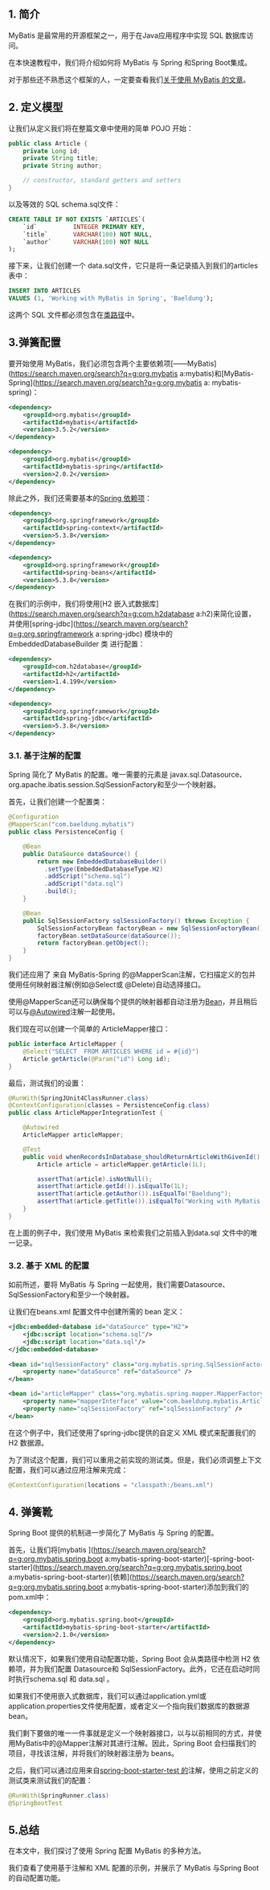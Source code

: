 ## 1. 简介

MyBatis 是最常用的开源框架之一，用于在Java应用程序中实现 SQL 数据库访问。

在本快速教程中，我们将介绍如何将 MyBatis 与 Spring 和Spring Boot集成。

对于那些还不熟悉这个框架的人，一定要查看我们[关于使用 MyBatis 的文章](https://www.baeldung.com/mybatis)。

## 2. 定义模型

让我们从定义我们将在整篇文章中使用的简单 POJO 开始：

```java
public class Article {
    private Long id;
    private String title;
    private String author;

    // constructor, standard getters and setters
}
```

以及等效的 SQL schema.sql文件：

```sql
CREATE TABLE IF NOT EXISTS `ARTICLES`(
    `id`          INTEGER PRIMARY KEY,
    `title`       VARCHAR(100) NOT NULL,
    `author`      VARCHAR(100) NOT NULL
);
```

接下来，让我们创建一个 data.sql文件，它只是将一条记录插入到我们的articles表中：

```sql
INSERT INTO ARTICLES
VALUES (1, 'Working with MyBatis in Spring', 'Baeldung');
```

这两个 SQL 文件都必须包含在[类路径](https://www.baeldung.com/spring-classpath-file-access)中。

## 3.弹簧配置

要开始使用 MyBatis，我们必须包含两个主要依赖项[——MyBatis](https://search.maven.org/search?q=g:org.mybatis a:mybatis)和[MyBatis-Spring](https://search.maven.org/search?q=g:org.mybatis a: mybatis-spring)：

```xml
<dependency>
    <groupId>org.mybatis</groupId>
    <artifactId>mybatis</artifactId>
    <version>3.5.2</version>
</dependency>

<dependency>
    <groupId>org.mybatis</groupId>
    <artifactId>mybatis-spring</artifactId>
    <version>2.0.2</version>
</dependency>
```

除此之外，我们还需要基本的[Spring 依赖项](https://search.maven.org/search?q=g:org.springframework)：

```xml
<dependency>
    <groupId>org.springframework</groupId>
    <artifactId>spring-context</artifactId>
    <version>5.3.8</version>
</dependency>

<dependency>
    <groupId>org.springframework</groupId>
    <artifactId>spring-beans</artifactId>
    <version>5.3.8</version>
</dependency>
```

在我们的示例中，我们将使用[H2 嵌入式数据库](https://search.maven.org/search?q=g:com.h2database a:h2)来简化设置，并使用[spring-jdbc](https://search.maven.org/search?q=g:org.springframework a:spring-jdbc) 模块中的EmbeddedDatabaseBuilder 类 进行配置：

```xml
<dependency>
    <groupId>com.h2database</groupId>
    <artifactId>h2</artifactId>
    <version>1.4.199</version>
</dependency>

<dependency>
    <groupId>org.springframework</groupId>
    <artifactId>spring-jdbc</artifactId>
    <version>5.3.8</version>
</dependency>
```

### 3.1. 基于注解的配置

Spring 简化了 MyBatis 的配置。唯一需要的元素是 javax.sql.Datasource、org.apache.ibatis.session.SqlSessionFactory和至少一个映射器。

首先，让我们创建一个配置类：

```java
@Configuration
@MapperScan("com.baeldung.mybatis")
public class PersistenceConfig {

    @Bean
    public DataSource dataSource() {
        return new EmbeddedDatabaseBuilder()
          .setType(EmbeddedDatabaseType.H2)
          .addScript("schema.sql")
          .addScript("data.sql")
          .build();
    }

    @Bean
    public SqlSessionFactory sqlSessionFactory() throws Exception {
        SqlSessionFactoryBean factoryBean = new SqlSessionFactoryBean();
        factoryBean.setDataSource(dataSource());
        return factoryBean.getObject();
    }
}
```

我们还应用了 来自 MyBatis-Spring 的@MapperScan注解，它扫描定义的包并使用任何映射器注解(例如@Select或 @Delete)自动选择接口。

使用@MapperScan还可以确保每个提供的映射器都自动注册为[Bean](https://www.baeldung.com/spring-bean)，并且稍后可以与[@Autowired](https://www.baeldung.com/spring-autowire)注解一起使用。

我们现在可以创建一个简单的 ArticleMapper接口：

```java
public interface ArticleMapper {
    @Select("SELECT  FROM ARTICLES WHERE id = #{id}")
    Article getArticle(@Param("id") Long id);
}
```

最后，测试我们的设置：

```java
@RunWith(SpringJUnit4ClassRunner.class)
@ContextConfiguration(classes = PersistenceConfig.class)
public class ArticleMapperIntegrationTest {

    @Autowired
    ArticleMapper articleMapper;

    @Test
    public void whenRecordsInDatabase_shouldReturnArticleWithGivenId() {
        Article article = articleMapper.getArticle(1L);

        assertThat(article).isNotNull();
        assertThat(article.getId()).isEqualTo(1L);
        assertThat(article.getAuthor()).isEqualTo("Baeldung");
        assertThat(article.getTitle()).isEqualTo("Working with MyBatis in Spring");
    }
}
```

在上面的例子中，我们使用 MyBatis 来检索我们之前插入到data.sql 文件中的唯一记录。

### 3.2. 基于 XML 的配置

如前所述，要将 MyBatis 与 Spring 一起使用，我们需要Datasource、SqlSessionFactory和至少一个映射器。

让我们在beans.xml 配置文件中创建所需的 bean 定义：

```xml
<jdbc:embedded-database id="dataSource" type="H2">
    <jdbc:script location="schema.sql"/>
    <jdbc:script location="data.sql"/>
</jdbc:embedded-database>
    
<bean id="sqlSessionFactory" class="org.mybatis.spring.SqlSessionFactoryBean">
    <property name="dataSource" ref="dataSource" />
</bean>

<bean id="articleMapper" class="org.mybatis.spring.mapper.MapperFactoryBean">
    <property name="mapperInterface" value="com.baeldung.mybatis.ArticleMapper" />
    <property name="sqlSessionFactory" ref="sqlSessionFactory" />
</bean>
```

在这个例子中，我们还使用了spring-jdbc提供的自定义 XML 模式来配置我们的 H2 数据源。

为了测试这个配置，我们可以重用之前实现的测试类。但是，我们必须调整上下文配置，我们可以通过应用注解来完成：

```java
@ContextConfiguration(locations = "classpath:/beans.xml")
```

## 4. 弹簧靴

Spring Boot 提供的机制进一步简化了 MyBatis 与 Spring 的配置。

首先，让我们将[mybatis ](https://search.maven.org/search?q=g:org.mybatis.spring.boot a:mybatis-spring-boot-starter)[-spring-boot-starter](https://search.maven.org/search?q=g:org.mybatis.spring.boot a:mybatis-spring-boot-starter)[依赖](https://search.maven.org/search?q=g:org.mybatis.spring.boot a:mybatis-spring-boot-starter)添加到我们的 pom.xml中：

```xml
<dependency>
    <groupId>org.mybatis.spring.boot</groupId>
    <artifactId>mybatis-spring-boot-starter</artifactId>
    <version>2.1.0</version>
</dependency>
```

默认情况下，如果我们使用自动配置功能，Spring Boot 会从类路径中检测 H2 依赖项，并为我们配置 Datasource和 SqlSessionFactory。此外，它还在启动时同时执行schema.sql 和 data.sql 。

如果我们不使用嵌入式数据库，我们可以通过application.yml或application.properties文件使用配置，或者定义一个指向我们数据库的数据源bean。

我们剩下要做的唯一一件事就是定义一个映射器接口，以与以前相同的方式，并使用MyBatis中的@Mapper注解对其进行注解。因此，Spring Boot 会扫描我们的项目，寻找该注解，并将我们的映射器注册为 beans。

之后，我们可以通过应用来自[spring-boot-starter-test 的](https://www.baeldung.com/spring-boot-testing)注解，使用之前定义的测试类来测试我们的配置：

```java
@RunWith(SpringRunner.class)
@SpringBootTest
```

## 5.总结

在本文中，我们探讨了使用 Spring 配置 MyBatis 的多种方法。

我们查看了使用基于注解和 XML 配置的示例，并展示了 MyBatis 与Spring Boot的自动配置功能。